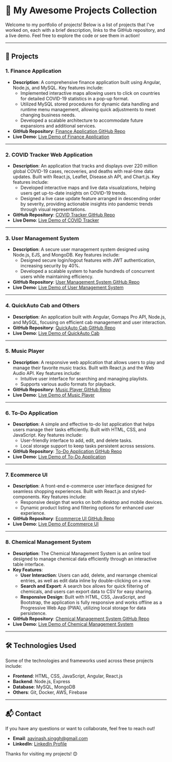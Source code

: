 # 🌟 My Awesome Projects Collection

Welcome to my portfolio of projects! Below is a list of projects that I've worked on, each with a brief description, links to the GitHub repository, and a live demo. Feel free to explore the code or see them in action!

---

## 🚀 Projects

### 1. **Finance Application**
   - **Description**: A comprehensive finance application built using Angular, Node.js, and MySQL. Key features include:
     - Implemented interactive maps allowing users to click on countries for detailed COVID-19 statistics in a pop-up format.
     - Utilized MySQL stored procedures for dynamic data handling and runtime menu management, allowing quick adjustments to meet changing business needs.
     - Developed a scalable architecture to accommodate future expansions and additional services.
   - **GitHub Repository**: [Finance Application GitHub Repo](https://github.com/yourusername/finance-application)
   - **Live Demo**: [Live Demo of Finance Application]([https://finance-app-live-url.com](https://finance-application-k5x4.onrender.com/home))

---

### 2. **COVID Tracker Web Application**
   - **Description**: An application that tracks and displays over 220 million global COVID-19 cases, recoveries, and deaths with real-time data updates. Built with React.js, Leaflet, Disease.sh API, and Chart.js. Key features include:
     - Developed interactive maps and live data visualizations, helping users get up-to-date insights on COVID-19 trends.
     - Designed a live case update feature arranged in descending order by severity, providing actionable insights into pandemic trends through visual representations.
   - **GitHub Repository**: [COVID Tracker GitHub Repo](https://github.com/yourusername/covid-tracker)
   - **Live Demo**: [Live Demo of COVID Tracker](https://covidtracker-go.netlify.app)

---

### 3. **User Management System**
   - **Description**: A secure user management system designed using Node.js, EJS, and MongoDB. Key features include:
     - Designed secure login/logout features with JWT authentication, increasing security by 40%.
     - Developed a scalable system to handle hundreds of concurrent users while maintaining efficiency.
   - **GitHub Repository**: [User Management System GitHub Repo](https://github.com/yourusername/user-management-system)
   - **Live Demo**: [Live Demo of User Management System](https://usermenu.onrender.com/)

---

### 4. **QuickAuto Cab and Others**
   - **Description**: An application built with Angular, Gomaps Pro API, Node.js, and MySQL, focusing on efficient cab management and user interaction.
   - **GitHub Repository**: [QuickAuto Cab GitHub Repo](https://github.com/yourusername/quickauto-cab)
   - **Live Demo**: [Live Demo of QuickAuto Cab](https://quickauto.onrender.com/login)

---

### 5. **Music Player**
   - **Description**: A responsive web application that allows users to play and manage their favorite music tracks. Built with React.js and the Web Audio API. Key features include:
     - Intuitive user interface for searching and managing playlists.
     - Supports various audio formats for playback.
   - **GitHub Repository**: [Music Player GitHub Repo](https://github.com/yourusername/music-player)
   - **Live Demo**: [Live Demo of Music Player](https://musik-webapp.netlify.app/)

---

### 6. **To-Do Application**
   - **Description**: A simple and effective to-do list application that helps users manage their tasks efficiently. Built with HTML, CSS, and JavaScript. Key features include:
     - User-friendly interface to add, edit, and delete tasks.
     - Local storage support to keep tasks persistent across sessions.
   - **GitHub Repository**: [To-Do Application GitHub Repo](https://github.com/yourusername/todo-application)
   - **Live Demo**: [Live Demo of To-Do Application](https://todo-get-the-things-done.netlify.app/)

---

### 7. **Ecommerce UI**
   - **Description**: A front-end e-commerce user interface designed for seamless shopping experiences. Built with React.js and styled-components. Key features include:
     - Responsive design that works on both desktop and mobile devices.
     - Dynamic product listing and filtering options for enhanced user experience.
   - **GitHub Repository**: [Ecommerce UI GitHub Repo](https://github.com/yourusername/ecommerce-ui)
   - **Live Demo**: [Live Demo of Ecommerce UI](https://demoapp-ui.netlify.app/)

---

### 8. **Chemical Management System**
   - **Description**: The Chemical Management System is an online tool designed to manage chemical data efficiently through an interactive table interface. 
   - **Key Features**:
     - **User Interaction**: Users can add, delete, and rearrange chemical entries, as well as edit data inline by double-clicking on a row. 
     - **Search and Export**: A search box allows for quick filtering of chemicals, and users can export data to CSV for easy sharing.
     - **Responsive Design**: Built with HTML, CSS, JavaScript, and Bootstrap, the application is fully responsive and works offline as a Progressive Web App (PWA), utilizing local storage for data persistence.
   - **GitHub Repository**: [Chemical Management System GitHub Repo](https://github.com/Avinash-Singh1/Chemical_Management_System)
   - **Live Demo**: [Live Demo of Chemical Management System](https://chemicals-supplies.netlify.app/)

---


## 🛠️ Technologies Used
Some of the technologies and frameworks used across these projects include:
- **Frontend**: HTML, CSS, JavaScript, Angular, React.js
- **Backend**: Node.js, Express
- **Database**: MySQL, MongoDB
- **Others**: Git, Docker, AWS, Firebase

---

## 📬 Contact
If you have any questions or want to collaborate, feel free to reach out!

- **Email**: aavinash.singgh@gmail.com
- **LinkedIn**: [ LinkedIn Profile](https://www.linkedin.com/in/avinashsinghh)


Thanks for visiting my projects! 😊
